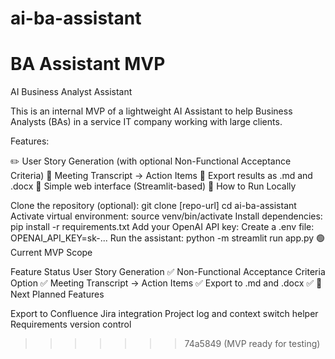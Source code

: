 # ai-ba-assistant
BA Assistant MVP
=======
AI Business Analyst Assistant

This is an internal MVP of a lightweight AI Assistant to help Business Analysts (BAs) in a service IT company working with large clients.

Features:

✏️ User Story Generation (with optional Non-Functional Acceptance Criteria)
📄 Meeting Transcript → Action Items
💾 Export results as .md and .docx
🔄 Simple web interface (Streamlit-based)
🎯 How to Run Locally

Clone the repository (optional):
git clone [repo-url]
cd ai-ba-assistant
Activate virtual environment:
source venv/bin/activate
Install dependencies:
pip install -r requirements.txt
Add your OpenAI API key: Create a .env file:
OPENAI_API_KEY=sk-...
Run the assistant:
python -m streamlit run app.py
🟢 Current MVP Scope

Feature	Status
User Story Generation	✅
Non-Functional Acceptance Criteria Option	✅
Meeting Transcript → Action Items	✅
Export to .md and .docx	✅
🚀 Next Planned Features

Export to Confluence
Jira integration
Project log and context switch helper
Requirements version control

>>>>>>> 74a5849 (MVP ready for testing)
